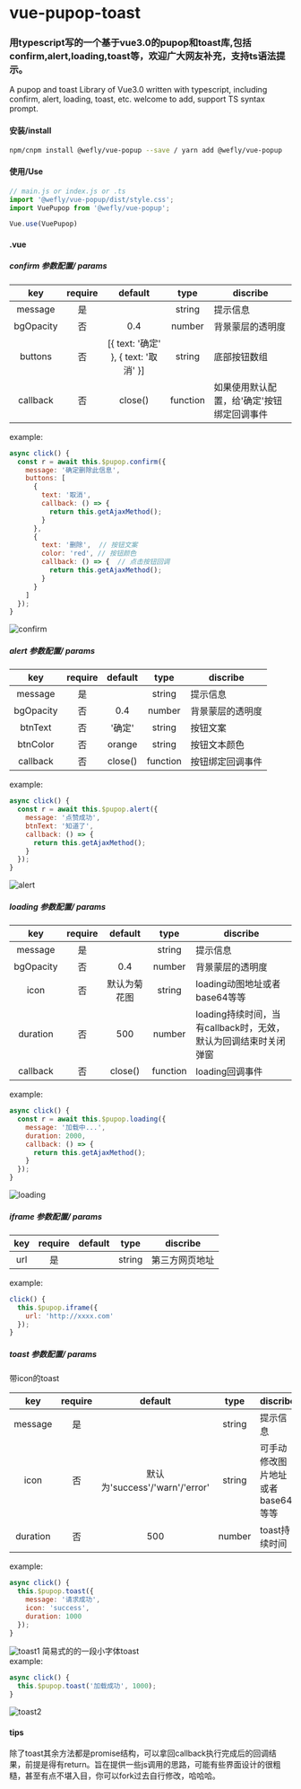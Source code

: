 # vue-pupop-toast

### 用typescript写的一个基于vue3.0的pupop和toast库,包括confirm,alert,loading,toast等，欢迎广大网友补充，支持ts语法提示。  
A pupop and toast Library of Vue3.0 written with typescript, including confirm, alert, loading, toast, etc. welcome to add, support TS syntax prompt.

#### 安装/install
```bash
npm/cnpm install @wefly/vue-popup --save / yarn add @wefly/vue-popup
```

#### 使用/Use
``` javascript
// main.js or index.js or .ts
import '@wefly/vue-popup/dist/style.css';
import VuePupop from '@wefly/vue-popup';

Vue.use(VuePupop)
```

#### .vue
##### confirm 参数配置/ params
| key  | require |  default |  type | discribe |  
| :--: | :-----: | :----: | :---: | -------- |  
| message | 是 |        | string | 提示信息 |
| bgOpacity | 否 | 0.4 | number | 背景蒙层的透明度 |
| buttons | 否 | [{ text: '确定' }, { text: '取消' }] | string | 底部按钮数组 |
| callback | 否 | close() | function | 如果使用默认配置，给'确定'按钮绑定回调事件 |
  
example:  
``` javascript
async click() {
  const r = await this.$pupop.confirm({
    message: '确定删除此信息',
    buttons: [
      {
        text: '取消',
        callback: () => {
          return this.getAjaxMethod();
        }
      },
      {
        text: '删除',  // 按钮文案
        color: 'red', // 按钮颜色
        callback: () => {  // 点击按钮回调
          return this.getAjaxMethod();
        }
      }
    ]
  });
}
```
![confirm](https://raw.githubusercontent.com/Vitaminaq/vue-pupop-toast/master/picture/confirm.png)
##### alert 参数配置/ params
| key  | require |  default |  type | discribe |  
| :--: | :-----: | :----: | :---: | -------- |  
| message | 是 |        | string | 提示信息 |
| bgOpacity | 否 | 0.4 | number | 背景蒙层的透明度 |
| btnText | 否 | '确定' | string | 按钮文案 |
| btnColor | 否 | orange | string | 按钮文本颜色 |
| callback | 否 | close() | function | 按钮绑定回调事件 |
  
example:  
``` javascript
async click() {
  const r = await this.$pupop.alert({
    message: '点赞成功',
    btnText: '知道了',
    callback: () => {
      return this.getAjaxMethod();
    }
  });
}
```
![alert](https://raw.githubusercontent.com/Vitaminaq/vue-pupop-toast/master/picture/alert.png)
##### loading 参数配置/ params
| key  | require |  default |  type | discribe |  
| :--: | :-----: | :----: | :---: | -------- |  
| message | 是 |        | string | 提示信息 |
| bgOpacity | 否 | 0.4 | number | 背景蒙层的透明度 |
| icon | 否 | 默认为菊花图 | string | loading动图地址或者base64等等 |
| duration | 否 | 500 | number | loading持续时间，当有callback时，无效，默认为回调结束时关闭弹窗 |
| callback | 否 | close() | function | loading回调事件 |
  
example:  
``` javascript
async click() {
  const r = await this.$pupop.loading({
    message: '加载中...',
    duration: 2000,
    callback: () => {
      return this.getAjaxMethod();
    }
  });
}
```
![loading](https://raw.githubusercontent.com/Vitaminaq/vue-pupop-toast/master/picture/loading.png)
##### iframe 参数配置/ params
| key  | require |  default |  type | discribe |  
| :--: | :-----: | :----: | :---: | -------- |  
| url | 是 |        | string | 第三方网页地址 |
  
example:  
``` javascript
click() {
  this.$pupop.iframe({
    url: 'http://xxxx.com'
  });
}
```
##### toast 参数配置/ params
带icon的toast  

| key | require |  default |  type | discribe |  
| :--: | :-----: | :----: | :---: | -------- |  
| message | 是 |        | string | 提示信息 |
| icon | 否 | 默认为'success'/'warn'/'error' | string | 可手动修改图片地址或者base64等等 |
| duration | 否 | 500 | number | toast持续时间 |
  
example:  
``` javascript
async click() {
  this.$pupop.toast({
    message: '请求成功',
    icon: 'success',
    duration: 1000
  });
}
```
![toast1](https://raw.githubusercontent.com/Vitaminaq/vue-pupop-toast/master/picture/toast1.png)
简易式的的一段小字体toast  
example:  
``` javascript
async click() {
  this.$pupop.toast('加载成功', 1000);
}
```
![toast2](https://raw.githubusercontent.com/Vitaminaq/vue-pupop-toast/master/picture/toast2.png)

#### tips
除了toast其余方法都是promise结构，可以拿回callback执行完成后的回调结果，前提是得有return。旨在提供一些js调用的思路，可能有些界面设计的很粗糙，甚至有点不堪入目，你可以fork过去自行修改，哈哈哈。
